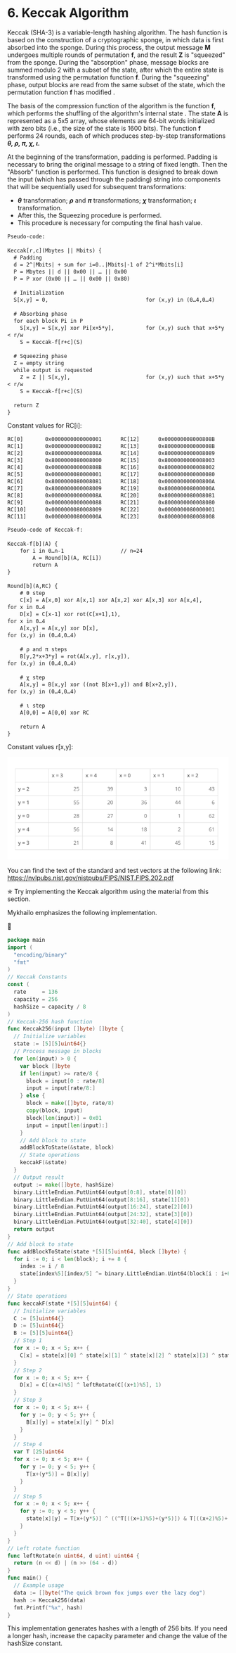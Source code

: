 # 6. Keccak Algorithm
Keccak (SHA-3) is a variable-length hashing algorithm. The hash function is based on the construction of a
cryptographic sponge, in which data is first absorbed into the sponge. During this process, the output message **M**
undergoes multiple rounds of permutation **f**, and the result **Z** is "squeezed" from the sponge. During the "absorption"
phase, message blocks are summed modulo 2 with a subset of the state, after which the entire state is transformed
using the permutation function **f**. During the "squeezing" phase, output blocks are read from the same subset of the
state, which the permutation function **f**  has modified .

The basis of the compression function of the algorithm is the function **f**, which performs the shuffling of the
algorithm's internal state . The state **A** is represented as a 5x5 array, whose elements are 64-bit words initialized
with zero bits (i.e., the size of the state is 1600 bits). The function **f** performs 24 rounds, each of which produces
step-by-step transformations _**θ, ρ, π, χ, ι.**_

At the beginning of the transformation, padding is performed. Padding is necessary to bring the original
message to a string of fixed length. Then the "Absorb" function is performed. This function is designed to break
down the input (which has passed through the padding) string into components that will be sequentially used for
subsequent transformations:
- _**θ**_ transformation;
  _**ρ**_ and _**π**_ transformations;
  _**χ**_ transformation;
  **_ι_** transformation.
- After this, the Squeezing procedure is performed.
- This procedure is necessary for computing the final hash value.

```
Pseudo-code:

Keccak[r,c](Mbytes || Mbits) {
  # Padding
  d = 2^|Mbits| + sum for i=0..|Mbits|-1 of 2^i*Mbits[i]
  P = Mbytes || d || 0x00 || … || 0x00
  P = P xor (0x00 || … || 0x00 || 0x80)

  # Initialization
  S[x,y] = 0,                               for (x,y) in (0…4,0…4)

  # Absorbing phase
  for each block Pi in P
    S[x,y] = S[x,y] xor Pi[x+5*y],          for (x,y) such that x+5*y < r/w
    S = Keccak-f[r+c](S)

  # Squeezing phase
  Z = empty string
  while output is requested
    Z = Z || S[x,y],                        for (x,y) such that x+5*y < r/w
    S = Keccak-f[r+c](S)

  return Z
}
```

Constant values for RC[i]:

```
RC[0]		0x0000000000000001		RC[12]		0x000000008000808B
RC[1]		0x0000000000008082		RC[13]		0x800000000000008B
RC[2]		0x800000000000808A		RC[14]		0x8000000000008089
RC[3]		0x8000000080008000		RC[15]		0x8000000000008003
RC[4]		0x000000000000808B		RC[16]		0x8000000000008002
RC[5]		0x0000000080000001		RC[17]		0x8000000000000080
RC[6]		0x8000000080008081		RC[18]		0x000000000000800A
RC[7]		0x8000000000008009		RC[19]		0x800000008000000A
RC[8]		0x000000000000008A		RC[20]		0x8000000080008081
RC[9]		0x0000000000000088		RC[21]		0x8000000000008080
RC[10]		0x0000000080008009		RC[22]		0x0000000080000001
RC[11] 		0x000000008000000A		RC[23]		0x8000000080008008
```
```
Pseudo-code of Keccak-f:

Keccak-f[b](A) {
    for i in 0…n-1   				// n=24
        A = Round[b](A, RC[i])
        return A
}

Round[b](A,RC) {
    # θ step
    C[x] = A[x,0] xor A[x,1] xor A[x,2] xor A[x,3] xor A[x,4],   	for x in 0…4
    D[x] = C[x-1] xor rot(C[x+1],1),                             	for x in 0…4
    A[x,y] = A[x,y] xor D[x],                           		    for (x,y) in (0…4,0…4)

    # ρ and π steps
    B[y,2*x+3*y] = rot(A[x,y], r[x,y]),                 		    for (x,y) in (0…4,0…4)

    # χ step
    A[x,y] = B[x,y] xor ((not B[x+1,y]) and B[x+2,y]),  		    for (x,y) in (0…4,0…4)

    # ι step
    A[0,0] = A[0,0] xor RC

    return A
}
```
Constant values r[x,y]:

![Constant values r[x,y]](/resources/img/practical-volume/6/1-keccak.png)

You can find the text of the standard and test vectors at the following link:
https://nvlpubs.nist.gov/nistpubs/FIPS/NIST.FIPS.202.pdf

✯ Try implementing the Keccak algorithm using the material from this section.

Mykhailo emphasizes the following implementation.


🤖

```go
package main
import (
  "encoding/binary"
  "fmt"
)
// Keccak Constants
const (
  rate     = 136
  capacity = 256
  hashSize = capacity / 8
)
// Keccak-256 hash function
func Keccak256(input []byte) []byte {
  // Initialize variables
  state := [5][5]uint64{}
  // Process message in blocks
  for len(input) > 0 {
    var block []byte
    if len(input) >= rate/8 {
      block = input[0 : rate/8]
      input = input[rate/8:]
    } else {
      block = make([]byte, rate/8)
      copy(block, input)
      block[len(input)] = 0x01
      input = input[len(input):]
    }
    // Add block to state
    addBlockToState(&state, block)
    // State operations
    keccakF(&state)
  }
  // Output result
  output := make([]byte, hashSize)
  binary.LittleEndian.PutUint64(output[0:8], state[0][0])
  binary.LittleEndian.PutUint64(output[8:16], state[1][0])
  binary.LittleEndian.PutUint64(output[16:24], state[2][0])
  binary.LittleEndian.PutUint64(output[24:32], state[3][0])
  binary.LittleEndian.PutUint64(output[32:40], state[4][0])
  return output
}
// Add block to state
func addBlockToState(state *[5][5]uint64, block []byte) {
  for i := 0; i < len(block); i += 8 {
    index := i / 8
    state[index%5][index/5] ^= binary.LittleEndian.Uint64(block[i : i+8])
  }
}
// State operations
func keccakF(state *[5][5]uint64) {
  // Initialize variables
  C := [5]uint64{}
  D := [5]uint64{}
  B := [5][5]uint64{}
  // Step 1
  for x := 0; x < 5; x++ {
    C[x] = state[x][0] ^ state[x][1] ^ state[x][2] ^ state[x][3] ^ state[x][4]
  }
  // Step 2
  for x := 0; x < 5; x++ {
    D[x] = C[(x+4)%5] ^ leftRotate(C[(x+1)%5], 1)
  }
  // Step 3
  for x := 0; x < 5; x++ {
    for y := 0; y < 5; y++ {
      B[x][y] = state[x][y] ^ D[x]
    }
  }
  // Step 4
  var T [25]uint64
  for x := 0; x < 5; x++ {
    for y := 0; y < 5; y++ {
      T[x+(y*5)] = B[x][y]
    }
  }
  // Step 5
  for x := 0; x < 5; x++ {
    for y := 0; y < 5; y++ {
      state[x][y] = T[x+(y*5)] ^ ((^T[((x+1)%5)+(y*5)]) & T[((x+2)%5)+(y*5)])
    }
  }
}
// Left rotate function
func leftRotate(n uint64, d uint) uint64 {
  return (n << d) | (n >> (64 - d))
}
func main() {
  // Example usage
  data := []byte("The quick brown fox jumps over the lazy dog")
  hash := Keccak256(data)
  fmt.Printf("%x", hash)
}
```
This implementation generates hashes with a length of 256 bits. If you need a longer hash, increase the capacity
parameter and change the value of the hashSize constant.